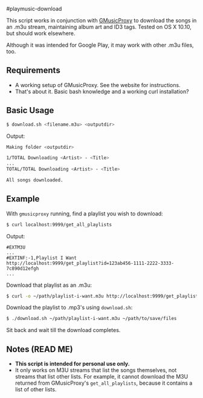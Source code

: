 #playmusic-download

This script works in conjunction with [GMusicProxy](http://gmusicproxy.net/) to download the songs in an .m3u stream, maintaining album art and ID3 tags. Tested on OS X 10.10, but should work elsewhere.

Although it was intended for Google Play, it may work with other .m3u files, too.

## Requirements
  * A working setup of GMusicProxy. See the website for instructions.
  * That's about it. Basic bash knowledge and a working curl installation?

## Basic Usage
```bash
$ download.sh <filename.m3u> <outputdir>
```
Output:
```bash
Making folder <outputdir>

1/TOTAL Downloading <Artist> - <Title>
...
TOTAL/TOTAL Downloading <Artist> - <Title>

All songs downloaded.
```

## Example
With `gmusicproxy` running, find a playlist you wish to download:
```bash
$ curl localhost:9999/get_all_playlists
```
Output:
```
#EXTM3U
...
#EXTINF:-1,Playlist I Want
http://localhost:9999/get_playlist?id=123ab456-1111-2222-3333-7c890d12efgh
...
```
Download that playlist as an .m3u:
```bash
$ curl -o ~/path/playlist-i-want.m3u http://localhost:9999/get_playlist?id=123ab456-1111-2222-3333-7c890d12efgh
```
Download the playlist to .mp3's using `download.sh`:
```bash
$ ./download.sh ~/path/playlist-i-want.m3u ~/path/to/save/files
```
Sit back and wait till the download completes.

## Notes (READ ME)
  * **This script is intended for personal use only.**
  * It only works on M3U streams that list the songs themselves, not streams that list other lists. For example, it cannot download the M3U returned from GMusicProxy's `get_all_playlists`, because it contains a list of other lists.
